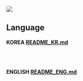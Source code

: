 [![](https://jitpack.io/v/rhpark/Simple_UI_XML.svg)](https://jitpack.io/#rhpark/Simple_UI_XML)

## Language
**KOREA [README_KR.md](README_KR.md)**

<br>
</br>
 
**ENGLISH [README_ENG.md](README_ENG.md)**